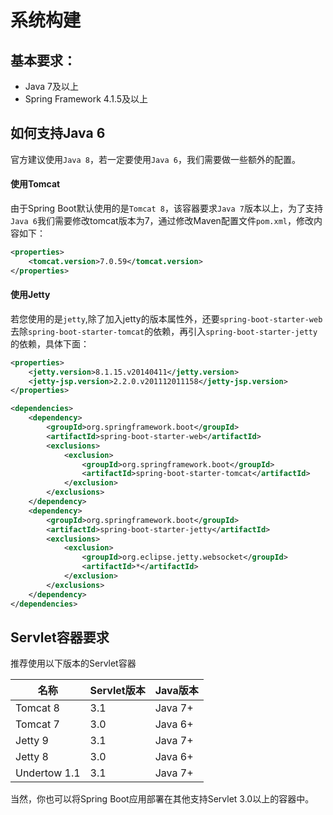 # 系统构建

## 基本要求：
- Java 7及以上 
- Spring Framework 4.1.5及以上

## 如何支持Java 6

官方建议使用`Java 8`，若一定要使用`Java 6`，我们需要做一些额外的配置。

#### 使用Tomcat
由于Spring Boot默认使用的是`Tomcat 8`，该容器要求`Java 7`版本以上，为了支持`Java 6`我们需要修改tomcat版本为7，通过修改Maven配置文件`pom.xml`，修改内容如下：

```xml
<properties>
    <tomcat.version>7.0.59</tomcat.version>
</properties>
```

#### 使用Jetty
若您使用的是`jetty`,除了加入jetty的版本属性外，还要`spring-boot-starter-web`去除`spring-boot-starter-tomcat`的依赖，再引入`spring-boot-starter-jetty`的依赖，具体下面：

```xml
<properties>
    <jetty.version>8.1.15.v20140411</jetty.version>
    <jetty-jsp.version>2.2.0.v201112011158</jetty-jsp.version>
</properties>

<dependencies>
    <dependency> 
        <groupId>org.springframework.boot</groupId>
        <artifactId>spring-boot-starter-web</artifactId> 
        <exclusions>
            <exclusion> 
                <groupId>org.springframework.boot</groupId>
                <artifactId>spring-boot-starter-tomcat</artifactId>
            </exclusion>
        </exclusions>
    </dependency>
    <dependency>
        <groupId>org.springframework.boot</groupId>
        <artifactId>spring-boot-starter-jetty</artifactId> 
        <exclusions>
            <exclusion>
                <groupId>org.eclipse.jetty.websocket</groupId>
                <artifactId>*</artifactId>
            </exclusion>
        </exclusions>
    </dependency>
</dependencies>
```


## Servlet容器要求

推荐使用以下版本的Servlet容器

| 名称 | Servlet版本 | Java版本 |
| -- | -- | -- |
| Tomcat 8 | 3.1 | Java 7+ |
| Tomcat 7 | 3.0 | Java 6+ |
| Jetty 9 | 3.1 | Java 7+ |
| Jetty 8 | 3.0 | Java 6+ |
| Undertow 1.1 | 3.1 | Java 7+ |

当然，你也可以将Spring Boot应用部署在其他支持Servlet 3.0以上的容器中。






